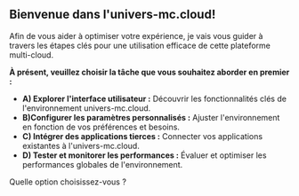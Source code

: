 ##  Bienvenue dans l'univers-mc.cloud! 

Afin de vous aider à optimiser votre expérience, je vais vous guider à travers les étapes clés pour une utilisation efficace de cette plateforme multi-cloud. 

**À présent, veuillez choisir la tâche que vous souhaitez aborder en premier :**

* **A) Explorer l'interface utilisateur :** Découvrir les fonctionnalités clés de l'environnement univers-mc.cloud. 
* **B)Configurer les paramètres personnalisés :** Ajuster l'environnement en fonction de vos préférences et besoins.
* **C) Intégrer des applications tierces :** Connecter vos applications existantes à l'univers-mc.cloud.
* **D)  Tester et monitorer les performances :**  Évaluer et optimiser les performances globales de l'environnement.



Quelle option choisissez-vous ? 


